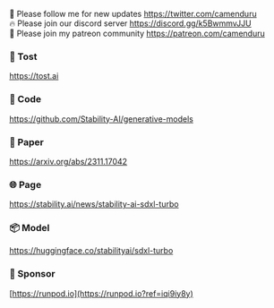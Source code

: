 🐣 Please follow me for new updates https://twitter.com/camenduru <br />
🔥 Please join our discord server https://discord.gg/k5BwmmvJJU <br />
🥳 Please join my patreon community https://patreon.com/camenduru <br />

### 🥪 Tost
https://tost.ai

### 🧬 Code
https://github.com/Stability-AI/generative-models

### 📄 Paper
https://arxiv.org/abs/2311.17042

### 🌐 Page
https://stability.ai/news/stability-ai-sdxl-turbo

### 📦 Model
https://huggingface.co/stabilityai/sdxl-turbo

### 🏢 Sponsor
[https://runpod.io](https://runpod.io?ref=iqi9iy8y)

